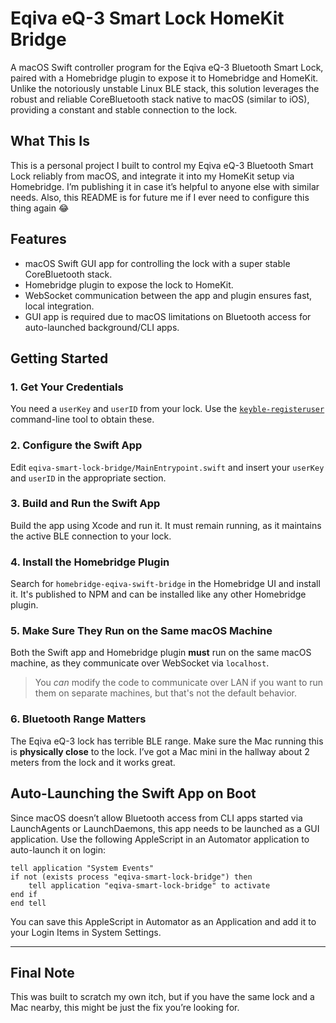 # Eqiva eQ-3 Smart Lock HomeKit Bridge

A macOS Swift controller program for the Eqiva eQ-3 Bluetooth Smart Lock, paired with a Homebridge plugin to expose it to Homebridge and HomeKit. Unlike the notoriously unstable Linux BLE stack, this solution leverages the robust and reliable CoreBluetooth stack native to macOS (similar to iOS), providing a constant and stable connection to the lock.

## What This Is

This is a personal project I built to control my Eqiva eQ-3 Bluetooth Smart Lock reliably from macOS, and integrate it into my HomeKit setup via Homebridge. I’m publishing it in case it’s helpful to anyone else with similar needs. Also, this README is for future me if I ever need to configure this thing again 😂

## Features

- macOS Swift GUI app for controlling the lock with a super stable CoreBluetooth stack.
- Homebridge plugin to expose the lock to HomeKit.
- WebSocket communication between the app and plugin ensures fast, local integration.
- GUI app is required due to macOS limitations on Bluetooth access for auto-launched background/CLI apps.

## Getting Started

### 1. Get Your Credentials

You need a `userKey` and `userID` from your lock. Use the [`keyble-registeruser`](https://github.com/oyooyo/keyble) command-line tool to obtain these.

### 2. Configure the Swift App

Edit `eqiva-smart-lock-bridge/MainEntrypoint.swift` and insert your `userKey` and `userID` in the appropriate section.

### 3. Build and Run the Swift App

Build the app using Xcode and run it. It must remain running, as it maintains the active BLE connection to your lock.

### 4. Install the Homebridge Plugin

Search for `homebridge-eqiva-swift-bridge` in the Homebridge UI and install it. It's published to NPM and can be installed like any other Homebridge plugin.

### 5. Make Sure They Run on the Same macOS Machine

Both the Swift app and Homebridge plugin **must** run on the same macOS machine, as they communicate over WebSocket via `localhost`.

> You *can* modify the code to communicate over LAN if you want to run them on separate machines, but that's not the default behavior.

### 6. Bluetooth Range Matters

The Eqiva eQ-3 lock has terrible BLE range. Make sure the Mac running this is **physically close** to the lock. I’ve got a Mac mini in the hallway about 2 meters from the lock and it works great.

## Auto-Launching the Swift App on Boot

Since macOS doesn’t allow Bluetooth access from CLI apps started via LaunchAgents or LaunchDaemons, this app needs to be launched as a GUI application. Use the following AppleScript in an Automator application to auto-launch it on login:

```applescript
tell application "System Events"
if not (exists process "eqiva-smart-lock-bridge") then
    tell application "eqiva-smart-lock-bridge" to activate
end if
end tell
````

You can save this AppleScript in Automator as an Application and add it to your Login Items in System Settings.

---

## Final Note

This was built to scratch my own itch, but if you have the same lock and a Mac nearby, this might be just the fix you’re looking for.

